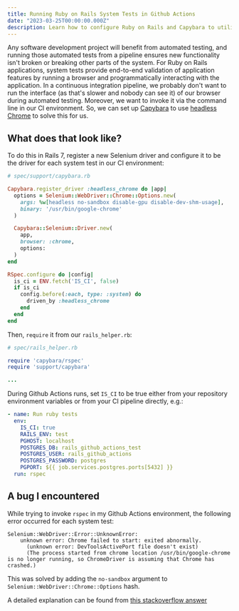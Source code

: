 ```yaml
---
title: Running Ruby on Rails System Tests in Github Actions
date: "2023-03-25T00:00:00.000Z"
description: Learn how to configure Ruby on Rails and Capybara to utilize headless Chrome in your CI pipeline.
---
```


Any software development project will benefit from automated testing, and running those automated tests from a pipeline ensures new functionality isn't broken or breaking other parts of the system.
For Ruby on Rails applications, system tests provide end-to-end validation of application features by running a browser and programmatically interacting with the application.
In a continuous integration pipeline, we probably don't want to run the interface (as that's slower and nobody can see it) of our browser during automated testing.
Moreover, we want to invoke it via the command line in our CI environment.
So, we can set up [Capybara](https://github.com/teamcapybara/capybara) to use [headless Chrome](https://developer.chrome.com/blog/headless-chrome/) to solve this for us.

## What does that look like?

To do this in Rails 7, register a new Selenium driver and configure it to be the driver for each system test in our CI environment:

```ruby
# spec/support/capybara.rb

Capybara.register_driver :headless_chrome do |app|
  options = Selenium::WebDriver::Chrome::Options.new(
    args: %w[headless no-sandbox disable-gpu disable-dev-shm-usage],
    binary: '/usr/bin/google-chrome'
  )

  Capybara::Selenium::Driver.new(
    app,
    browser: :chrome,
    options:
  )
end

RSpec.configure do |config|
  is_ci = ENV.fetch('IS_CI', false)
  if is_ci
    config.before(:each, type: :system) do
      driven_by :headless_chrome
    end
  end
end
```

Then, `require` it from our `rails_helper.rb`:

```ruby
# spec/rails_helper.rb

require 'capybara/rspec'
require 'support/capybara'

...
```

During Github Actions runs, set `IS_CI` to be true either from your repository environment variables or from your CI pipeline directly, e.g.:

```yaml
- name: Run ruby tests
  env:
    IS_CI: true
    RAILS_ENV: test
    PGHOST: localhost
    POSTGRES_DB: rails_github_actions_test
    POSTGRES_USER: rails_github_actions
    POSTGRES_PASSWORD: postgres
    PGPORT: ${{ job.services.postgres.ports[5432] }}
  run: rspec
```

## A bug I encountered

While trying to invoke `rspec` in my Github Actions environment, the following error occurred for each system test:

```
Selenium::WebDriver::Error::UnknownError:
    unknown error: Chrome failed to start: exited abnormally.
      (unknown error: DevToolsActivePort file doesn't exist)
      (The process started from chrome location /usr/bin/google-chrome is no longer running, so ChromeDriver is assuming that Chrome has crashed.)
```

This was solved by adding the `no-sandbox` argument to `Selenium::WebDriver::Chrome::Options` hash.

A detailed explanation can be found from [this stackoverflow answer](https://stackoverflow.com/questions/50642308/webdriverexception-unknown-error-devtoolsactiveport-file-doesnt-exist-while-t/50642913#50642913)
